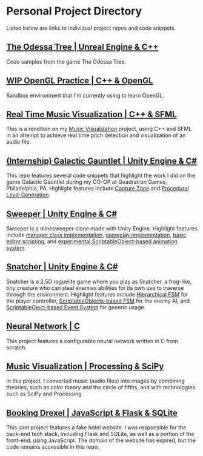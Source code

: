# Personal Project Directory
Listed below are links to individual project repos and code snippets.

## [The Odessa Tree | Unreal Engine & C++](https://github.com/BenWeiTang/OdessaTree)
Code samples from the game The Odessa Tree.

## [WIP OpenGL Practice | C++ & OpenGL](https://github.com/BenWeiTang/OpenGL-Practice)
Sandbox environment that I'm currently using to learn OpenGL.

## [Real Time Music Visualization | C++ & SFML](https://github.com/BenWeiTang/Real-Time-Music-Visualization)
This is a rendition on my [Music Visualization](https://github.com/BenWeiTang/Music-Visualization) project, using C++ and SFML in an attempt to achieve real time pitch detection and visualization of an audio file.

## [(Internship) Galactic Gauntlet | Unity Engine & C#](https://github.com/BenWeiTang/Galactic-Gauntlet-Code-Snippets)
This repo features several code snippets that highlight the work I did on the game Galactic Gauntlet during my CO-OP at Quadratron Games, Philadelphia, PA. Highlight features include [Capture Zone](https://github.com/BenWeiTang/Galactic-Gauntlet-Code-Snippets/tree/main/CaptureZone) and [Procedural Level Generation](https://github.com/BenWeiTang/Galactic-Gauntlet-Code-Snippets/tree/main/ProceduralLevel).

## [Sweeper | Unity Engine & C#](https://github.com/BenWeiTang/Sweeper)
Sweeper is a minesweeper clone made with Unity Engine. Highlight features include [manager class implementation](https://github.com/BenWeiTang/Sweeper/tree/Main/Assets/Scripts/Core/Manager), [gameplay implementation](https://github.com/BenWeiTang/Sweeper/tree/Main/Assets/Scripts/Core/Gameplay), [basic editor scripting](https://github.com/BenWeiTang/Sweeper/tree/Main/Assets/Scripts/Editor), and [experimental ScriptableObject-based animation system](https://github.com/BenWeiTang/Sweeper/tree/Main/Assets/Scripts/Animation).

## [Snatcher | Unity Engine & C#](https://github.com/BenWeiTang/Snatcher)
Snatcher is a 2.5D roguelite game where you play as Snatcher, a frog-like, tiny creature who can steal enemies abilities for its own use to traverse through the environment. Highlight features include [Hierarchical FSM](https://github.com/BenWeiTang/Snatcher/tree/main/Assets/_Snatcher/_Script/Player%20State%20Machine) for the player controller, [ScriptableObjects-based FSM](https://github.com/BenWeiTang/Snatcher/tree/main/Assets/_Snatcher/_Script/Enemy%20State%20Machine) for the enemy AI, and [ScriptableOject-based Event System](https://github.com/BenWeiTang/Snatcher/tree/main/Assets/_Snatcher/_Script/Event%20System) for generic usage.

## [Neural Network | C](https://github.com/BenWeiTang/Neural-Network)
This project features a configurable neural network written in C from scratch.

## [Music Visualization | Processing & SciPy](https://github.com/BenWeiTang/Music-Visualization)
In this project, I converted music (audio files) into images by combining theories, such as color theory and the circle of fifths, and with technologies such as SciPy and Processing.

## [Booking Drexel | JavaScript & Flask & SQLite](https://github.com/BenWeiTang/BookingDrexel)
This joint project features a fake hotel website. I was responsible for the back-end tech stack, including Flask and SQLite, as well as a portion of the front-end, using JavaScript. The domain of the website has expired, but the code remains accessible in this repo.
